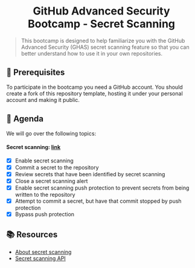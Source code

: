 
<h1 align="center">GitHub Advanced Security Bootcamp - Secret Scanning</h1>

> This bootcamp is designed to help familiarize you with the GitHub Advanced Security (GHAS) secret scanning feature so that you can better understand how to use it in your own repositories.

## :mega: Prerequisites
To participate in the bootcamp you need a GitHub account. You should create a fork of this repository template, hosting it under your personal account and making it public.

## 🏫 Agenda

We will go over the following topics:

#### Secret scanning: [link](exercises/lab%202%20-%20secret-scanning.md)
- [x] Enable secret scanning
- [x] Commit a secret to the repository
- [x] Review secrets that have been identified by secret scanning
- [x] Close a secret scanning alert
- [x] Enable secret scanning push protection to prevent secrets from being written to the repository
- [x] Attempt to commit a secret, but have that commit stopped by push protection
- [x] Bypass push protection

## :books: Resources
- [About secret scanning](https://docs.github.com/en/github/administering-a-repository/about-secret-scanning)
- [Secret scanning API](https://docs.github.com/en/rest/reference/secret-scanning)
